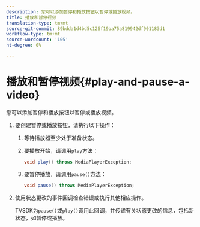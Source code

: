 ```yaml
---
description: 您可以添加暂停和播放按钮以暂停或播放视频。
title: 播放和暂停视频
translation-type: tm+mt
source-git-commit: 89bdda1d4bd5c126f19ba75a819942df901183d1
workflow-type: tm+mt
source-wordcount: '105'
ht-degree: 0%

---
```



# 播放和暂停视频{#play-and-pause-a-video}

您可以添加暂停和播放按钮以暂停或播放视频。

1. 要创建暂停或播放按钮，请执行以下操作：
   1. 等待播放器至少处于准备状态。
   1. 要播放开始，请调用`play`方法：

      ```java
      void play() throws MediaPlayerException;
      ```

   1. 要暂停播放，请调用`pause()`方法：

      ```java
      void pause() throws MediaPlayerException;
      ```

1. 使用状态更改的事件回调检查错误或执行其他相应操作。

   TVSDK为`pause()`或`play()`调用此回调，并传递有关状态更改的信息，包括新状态，如暂停或播放。

